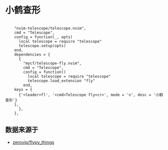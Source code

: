 # 小鹤查形

```

    "nvim-telescope/telescope.nvim",
    cmd = "Telescope",
    config = function(_, opts)
      local telescope = require "telescope"
      telescope.setup(opts)
    end,
    dependencies = {
      {
        "mycf/telescope-fly.nvim",
        cmd = "Telescope",
        config = function()
          local telescope = require "telescope"
          telescope.load_extension "fly"
        end,
    keys = {
      {'<leader>fl', '<cmd>Telescope fly<cr>', mode = 'n', desc = '小鹤查形'}
    },
      },
    },
```

## 数据来源于
- [zerovip/flypy_things](https://github.com/mycf/telescope-fly.nvim)
